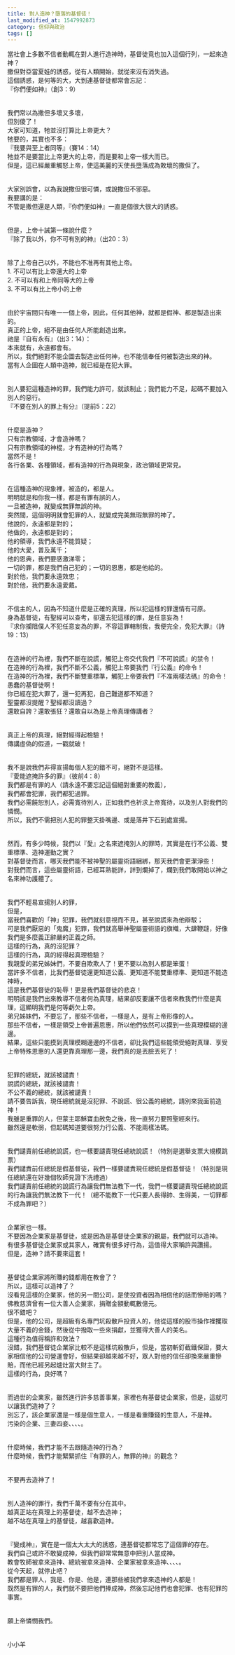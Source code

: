 ```yaml
---
title: 對人造神？墮落的基督徒！
last_modified_at: 1547992873
category: 信仰與政治
tags: []
---
```


<p>當社會上多數不信者動輒在對人進行造神時，基督徒竟也加入這個行列，一起來造神？<br/><!--more-->撒但對亞當夏娃的誘惑，從有人類開始，就從來沒有消失過。<br/>這個誘惑，是何等的大，大到連基督徒都常會忘記：<br/>『你們便如神』（創3：9）<br/><br/><br/>我們常以為撒但多壞又多壞，<br/>但別傻了！<br/>大家可知道，牠並沒打算比上帝更大？<br/>牠要的，其實也不多：<br/>『我要與至上者同等』（賽14：14）<br/>牠並不是要當比上帝更大的上帝，而是要和上帝一樣大而已。<br/>但是，這已經嚴重觸怒上帝，使這美麗的天使長墮落成為敗壞的撒但了。<br/><br/><br/>大家別誤會，以為我說撒但很可憐，或說撒但不邪惡。<br/>我要講的是：<br/>不管是撒但還是人類，『你們便如神』一直是個很大很大的誘惑。<br/><br/><br/>但是，上帝十誡第一條說什麼？<br/>『除了我以外，你不可有別的神』（出20：3）<br/><br/><br/>除了上帝自己以外，不能也不准再有其他上帝。<br/>1.	不可以有比上帝還大的上帝<br/>2.	不可以有和上帝同等大的上帝<br/>3.	不可以有比上帝小的上帝<br/><br/><br/>由於宇宙間只有唯一一個上帝，因此，任何其他神，就都是假神、都是製造出來的。<br/>真正的上帝，絕不是由任何人所能創造出來。<br/>祂是『自有永有』（出3：14）：<br/>本來就有，永遠都會有。<br/>所以，我們絕對不能企圖去製造出任何神，也不能信奉任何被製造出來的神。<br/>當有人企圖在人類中造神，就已經是在犯大罪。<br/><br/><br/>別人要犯這種造神的罪，我們能力許可，就該制止；我們能力不足，起碼不要加入別人的惡行。<br/>『不要在別人的罪上有分』（提前5：22）<br/><br/><br/>什麼是造神？<br/>只有宗教領域，才會造神嗎？<br/>只有宗教領域的神棍，才有造神的行為嗎？<br/>當然不是！<br/>各行各業、各種領域，都有造神的行為與現象，政治領域更常見。<br/><br/><br/>在這種造神的現象裡，被造的，都是人。<br/>明明就是和你我一樣，都是有罪有誤的人，<br/>一旦被造神，就變成無罪無誤的神。<br/>突然間，這個明明就會犯罪的人，就變成完美無瑕無罪的神了。<br/>他說的，永遠都是對的；<br/>他做的，永遠都是對的；<br/>他的領導，我們永遠不能質疑；<br/>他的大愛，普及萬千；<br/>他的恩典，我們要感激涕零；<br/>一切的罪，都是我們自己犯的；一切的恩惠，都是他給的。<br/>對於他，我們要永遠效忠；<br/>對於他，我們要永遠愛戴。<br/><br/><br/>不信主的人，因為不知道什麼是正確的真理，所以犯這樣的罪還情有可原。<br/>身為基督徒，有聖經可以查考，卻還去犯這樣的罪，是任意妄為！<br/>『求你攔阻僕人不犯任意妄為的罪，不容這罪轄制我，我便完全，免犯大罪』（詩19：13）<br/><br/><br/>在造神的行為裡，我們不斷在說謊，觸犯上帝交代我們『不可說謊』的禁令！<br/>在造神的行為裡，我們不斷不公義，觸犯上帝要我們『行公義』的命令！<br/>在造神的行為裡，我們不斷雙重標準，觸犯上帝要我們『不准兩樣法碼』的命令！<br/>愚蠢的基督徒啊！<br/>你已經在犯大罪了，還一犯再犯，自己難道都不知道？<br/>聖靈都沒提醒？聖經都沒讀過？<br/>還敢自誇？還敢張狂？還敢自以為是上帝真理傳講者？<br/><br/><br/>真正上帝的真理，絕對經得起檢驗！<br/>傳講虛偽的假道，一戳就破！<br/><br/><br/>我不是說我們非得宣揚每個人犯的錯不可，絕對不是這樣。<br/>『愛能遮掩許多的罪』（彼前4：8）<br/>我們都是有罪的人（請永遠不要忘記這個絕對重要的教義），<br/>我們都會犯罪，我們都犯過罪。<br/>我們必需饒恕別人，必需寬待別人，正如我們也祈求上帝寬待，以及別人對我們的憐憫。<br/>所以，我們不需把別人犯的罪整天掛嘴邊、或是落井下石到處宣揚。<br/><br/><br/>然而，有多少時候，我們以『愛』之名來遮掩別人的罪時，其實是在行不公義、雙重標準、造神運動之實？<br/>對基督徒而言，哪天我們能不被神聖的屬靈術語綑綁，那天我們會更潔淨些！<br/>對我們而言，這些屬靈術語，已經耳熟能詳，詳到爛掉了，爛到我們敢開始以神之名來神功護體了。<br/><br/><br/>我們不輕易宣揚別人的罪，<br/>但是， <br/>當我們喜歡的「神」犯罪，我們就刻意視而不見，甚至說謊來為他辯駁；<br/>可是我們厭惡的「鬼魔」犯罪，我們就高舉神聖屬靈術語的旗幟，大肆鞭躂，好像我們是多麼義正辭嚴的正義之師。<br/>這樣的行為，真的沒犯罪？<br/>這樣的行為，真的經得起真理檢驗？<br/>我親愛的弟兄姊妹們，不要自欺欺人了！更不要以為別人都是笨蛋！<br/>當許多不信者，比我們基督徒還更知道公義、更知道不能雙重標準、更知道不能造神時，<br/>這是我們基督徒的恥辱！更是我們基督徒的悲哀！<br/>明明該是我們出來教導不信者何為真理，結果卻反要讓不信者來教我們什麼是真理，這顯明我們是何等虧欠上帝。<br/>弟兄姊妹們，不要忘了，那些不信者，一樣是人，是有上帝形像的人。<br/>那些不信者，一樣是領受上帝普遍恩惠，所以他們依然可以摸到一些真理模糊的邊邊。<br/>結果，這些只能摸到真理模糊邊邊的不信者，卻比我們這些能領受絕對真理、享受上帝特殊恩惠的人還更靠真理那一邊，我們真的是丟臉丟死了！<br/><br/><br/>犯罪的總統，就該被譴責！<br/>說謊的總統，就該被譴責！<br/>不公不義的總統，就該被譴責！<br/>請不要告訴我，現任總統就是沒犯罪、不說謊、很公義的總統，請別來我面前造神！<br/>我雖是重罪的人，但蒙主耶穌寶血赦免之後，我一直努力要照聖經來行。<br/>雖然還是軟弱，但起碼知道要很努力行公義、不能兩樣法碼。<br/><br/><br/>我們譴責前任總統說謊，也一樣要譴責現任總統說謊！（特別是選舉支票大規模跳票）<br/>我們譴責前任總統是假基督徒，我們一樣要譴責現任總統是假基督徒！（特別是現任總統還在好幾個牧師見證下洗禮過）<br/>我們譴責前任總統的說謊行為讓我們無法教下一代，我們一樣要譴責現任總統說謊的行為讓我們無法教下一代！（總不能教下一代只要人長得帥、生得美，一切罪都不成為罪吧？）<br/><br/><br/>企業家也一樣。<br/>不要因為企業家是基督徒，或是因為是基督徒企業家的親屬，我們就可以造神。<br/>有很多基督徒企業家或其家人，確實有很多好行為，這值得大家稱許與讚揚。<br/>但是，造神？請不要來這套！<br/><br/><br/>基督徒企業家將所賺的錢都用在教會了？<br/>所以，這樣可以造神了？<br/>沒看見這樣的企業家，他的另一間公司，是使投資者因為相信他的話而慘賠的嗎？<br/>佛教慈濟曾有一位大善人企業家，捐贈金額動輒數億元。<br/>很不錯吧？<br/>但是，他的公司，是超級有名專門坑殺散戶投資人的，他從這樣的股市操作裡攫取大量不義的金錢，然後從中撥取一些來捐獻，並獲得大善人的美名。<br/>這種行為值得稱許和效法？<br/>沒錯，我們基督徒企業家比較不是這樣坑殺散戶，但是，當初斬釘截鐵保證，要大家相信他的公司營運會好，但結果卻越來越不好，眾人對他的信任卻換來嚴重慘賠，而他已經另起爐灶當大財主了。<br/>這樣的行為，良好嗎？<br/><br/><br/>而過世的企業家，雖然進行許多慈善事業，家裡也有基督徒企業家，但是，這就可以讓我們造神了？<br/>別忘了，該企業家還是一樣是個生意人，一樣是看重賺錢的生意人，不是神。<br/>污染的企業、三妻四妾、、、、。<br/><br/><br/>什麼時候，我們才能不去跟隨造神的行為？<br/>什麼時候，我們才能緊緊抓住『有罪的人，無罪的神』的觀念？<br/><br/><br/>不要再去造神了！<br/><br/><br/>別人造神的罪行，我們千萬不要有分在其中。<br/>越真正站在真理上的基督徒，越不去造神；<br/>越不站在真理上的基督徒，越喜歡造神。<br/><br/><br/>『變成神』，實在是一個太大太大的誘惑，連基督徒都常忘了這個罪的存在。<br/>我們自己或許不敢變成神，但我們卻常常無意中把別人當成神。<br/>教會牧師被拿來造神、總統被拿來造神、企業家被拿來造神、、、、。<br/>從今天起，就停止吧？<br/>我們都是罪人，我是、你是、他是，連那些被我們拿來造神的人都是！<br/>既然是有罪的人，我們就不要把他們捧成神，然後忘記他們也會犯罪、也有犯罪的事實。<br/><br/><br/>願上帝憐憫我們。<br/><br/><br/>小小羊<br/></p>